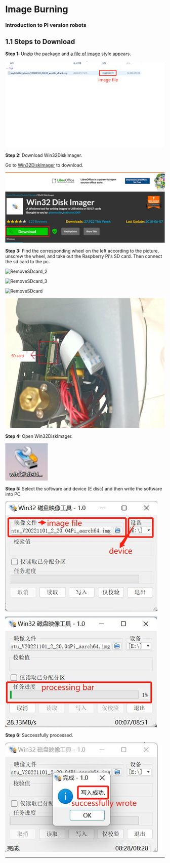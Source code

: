 # Image Burning

### Introduction to PI version robots

## 1.1 Steps to Download

**Step 1:** Unzip the package and [a file of image](8.4.1-System_Image.md) style appears.

![myagv_pi_imagefile](../../../resources/8-FilesDownload/8.4-SystemInformation/myagvPI/myagv_pi_imagefile.png)

**Step 2:** Download Win32DiskImager.

Go to [Win32DiskImager](https://sourceforge.net/projects/win32diskimager/) to download.

![Win32DiskImager](../../../resources/8-FilesDownload/8.4-SystemInformation/myagvPI/Win32DiskImager.png)

**Step 3:** Find the corresponding wheel on the left according to the picture, unscrew the wheel, and take out the Raspberry Pi's SD card. Then connect the sd card to the pc.

![RemoveSDcard_2](../../../resources/8-FilesDownload/8.4-SystemInformation/myagvPI/RemoveSDcard_2.png)

![RemoveSDcard_3](../../../resources/8-FilesDownload/8.4-SystemInformation/myagvPI/RemoveSDcard_3.png)

![RemoveSDcard](../../../resources/8-FilesDownload/8.4-SystemInformation/myagvPI/RemoveSDcard.png)

![RemoveSDcard_4](../../../resources/8-FilesDownload/8.4-SystemInformation/myagvPI/RemoveSDcard_4.png)

**Step 4:** Open Win32DiskImager.

![Win32DiskImager_2](../../../resources/8-FilesDownload/8.4-SystemInformation/myagvPI/Win32DiskImager_2.png)

**Step 5:** Select the software and device (E disc) and then write the software into PC.

![Win32DiskImager_3](../../../resources/8-FilesDownload/8.4-SystemInformation/myagvPI/Win32DiskImager_3.png)

![Win32DiskImager_4](../../../resources/8-FilesDownload/8.4-SystemInformation/myagvPI/Win32DiskImager_4.png)

**Step 6:** Successfully processed.

![Win32DiskImager_5](../../../resources/8-FilesDownload/8.4-SystemInformation/myagvPI/Win32DiskImager_5.png)

---